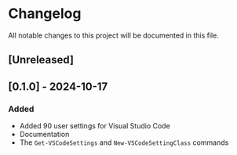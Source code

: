 # Changelog

All notable changes to this project will be documented in this file.

## [Unreleased]

## [0.1.0] - 2024-10-17

### Added

- Added 90 user settings for Visual Studio Code
- Documentation
- The `Get-VSCodeSettings` and `New-VSCodeSettingClass` commands